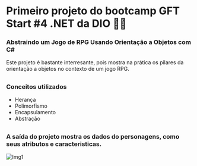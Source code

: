 # Primeiro projeto do bootcamp GFT Start #4 .NET da DIO 💪📘

### Abstraindo um Jogo de RPG Usando Orientação a Objetos com C#

<p>
Este projeto é bastante interresante, pois mostra na prática os pilares
da orientação a objetos no contexto de um jogo RPG.
</p>

##

### Conceitos utilizados
- Herança
- Polimorfismo
- Encapsulamento
- Abstração

##

### A saída do projeto mostra os dados do personagens, como seus atributos e caracteristicas.
![Img1](https://github.com/LucasRodriguesdaSilva/projeto01/blob/main/img/output.png)

